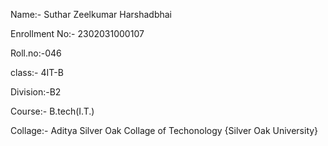 Name:- Suthar Zeelkumar Harshadbhai

Enrollment No:- 2302031000107

Roll.no:-046

class:- 4IT-B                               

Division:-B2

Course:- B.tech(I.T.)

Collage:- Aditya Silver Oak Collage of Techonology {Silver Oak University}
